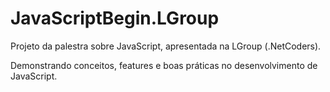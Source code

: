# JavaScriptBegin.LGroup
Projeto da palestra sobre JavaScript, apresentada na LGroup (.NetCoders).

Demonstrando conceitos, features e boas práticas no desenvolvimento de JavaScript.
